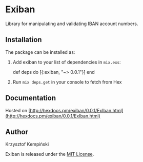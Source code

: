 # Exiban

Library for manipulating and validating IBAN account numbers.

## Installation

The package can be installed as:

  1. Add exiban to your list of dependencies in `mix.exs`:

        def deps do
          [{:exiban, "~> 0.0.1"}]
        end


  2. Run `mix deps.get` in your console to fetch from Hex

## Documentation
Hosted on [http://hexdocs.pm/exiban/0.0.1/ExIban.html](http://hexdocs.pm/exiban/0.0.1/ExIban.html)

## Author
Krzysztof Kempiński

ExIban is released under the [MIT License](https://github.com/appcues/exsentry/blob/master/LICENSE.txt).
